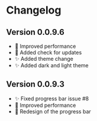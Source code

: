 ﻿# Changelog

## Version 0.0.9.6
- 🚀 Improved performance
- 🔄 Added check for updates
- ✨ Added theme change
- ✨ Added dark and light theme

## Version 0.0.9.3
- ✨ Fixed progress bar issue #8
- 🚀 Improved performance
- 🔄 Redesign of the progress bar
